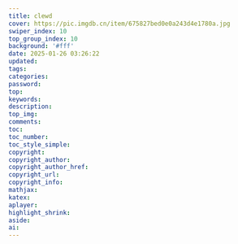 ```yaml
---
title: clewd
cover: https://pic.imgdb.cn/item/675827bed0e0a243d4e1780a.jpg
swiper_index: 10
top_group_index: 10
background: '#fff'
date: 2025-01-26 03:26:22
updated:
tags:
categories:
password:
top:
keywords:
description:
top_img:
comments:
toc:
toc_number:
toc_style_simple:
copyright:
copyright_author:
copyright_author_href:
copyright_url:
copyright_info:
mathjax:
katex:
aplayer:
highlight_shrink:
aside:
ai:
---
```

